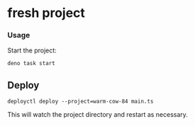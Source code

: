 # fresh project

### Usage

Start the project:

```
deno task start
```

## Deploy
```
deployctl deploy --project=warm-cow-84 main.ts
```

This will watch the project directory and restart as necessary.
